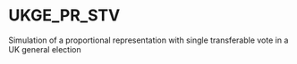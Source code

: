 # UKGE_PR_STV
Simulation of a proportional representation with single transferable vote in a UK general election
